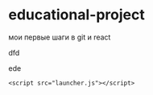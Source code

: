 # educational-project
мои первые шаги в git и react
<!DOCTYPE html>
<html>
 <head>
  <meta charset="utf-8" />
  <title></title>
 </head>
 <body>
  <div id="like_button_container"></div>
  <p>dfd</p>
  <p>ede</p>
      <!-- ... other HTML ... -->

  <script src="https://unpkg.com/react@16/umd/react.development.js" crossorigin></script>
  <script src="https://unpkg.com/react-dom@16/umd/react-dom.development.js" crossorigin></script>

  
    <script src="launcher.js"></script>
    
</body>
</html>
